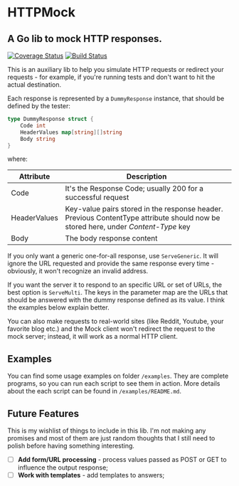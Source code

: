 # HTTPMock 
## A Go lib to mock HTTP responses.

[![Coverage Status](https://coveralls.io/repos/otaviokr/httpmock/badge.svg?branch=master&service=github)](https://coveralls.io/github/otaviokr/httpmock?branch=master)
[![Build Status](https://travis-ci.org/otaviokr/httpmock.svg)](https://travis-ci.org/otaviokr/httpmock)

This is an auxiliary lib to help you simulate HTTP requests or redirect your requests - for example, if you're running
tests and don't want to hit the actual destination.

Each response is represented by a `DummyResponse` instance, that should be defined by the tester:

```go
type DummyResponse struct {
	Code int
	HeaderValues map[string][]string
	Body string
}
```

where:

| Attribute    | Description |
|--------------|-------------|
| Code         | It's the Response Code; usually 200 for a successful request |
| HeaderValues | Key-value pairs stored in the response header. Previous ContentType attribute should now be stored here, under *Content-Type* key |
| Body         | The body response content |

If you only want a generic one-for-all response, use `ServeGeneric`. It will ignore the URL requested and provide the 
same response every time - obviously, it won't recognize an invalid address. 

If you want the server it to respond to an 
specific URL or set of URLs, the best option is `ServeMulti`. The keys in the parameter map are the URLs that should be 
answered with the dummy response defined as its value. I think the examples below explain better.

You can also make requests to real-world sites (like Reddit, Youtube, your favorite blog etc.) and the Mock client 
won't redirect the request to the mock server; instead, it will work as a normal HTTP client.

## Examples

You can find some usage examples on folder `/examples`. They are complete programs, so you can run each script to see 
them in action. More details about the each script can be found in `/examples/README.md`.

## Future Features

This is my wishlist of things to include in this lib. I'm not making any promises and most of them are just random 
thoughts that I still need to polish before having something interesting.

- [ ] **Add form/URL processing** - process values passed as POST or GET to influence the output response;
- [ ] **Work with templates** - add templates to answers;
